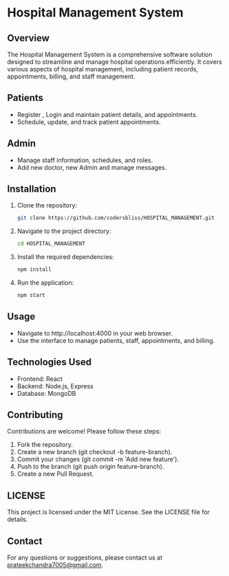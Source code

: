 # Hospital Management System

## Overview

The Hospital Management System is a comprehensive software solution designed to streamline and manage hospital operations efficiently. It covers various aspects of hospital management, including patient records, appointments, billing, and staff management.

## Patients

- Register , Login and maintain patient details, and appointments.
- Schedule, update, and track patient appointments.

## Admin

- Manage staff information, schedules, and roles.
- Add new doctor, new Admin and manage messages.

## Installation

1. Clone the repository:
   ```bash
   git clone https://github.com/codersbliss/HOSPITAL_MANAGEMENT.git

1. Navigate to the project directory:
   ```bash
   cd HOSPITAL_MANAGEMENT

1. Install the required dependencies:
   ```bash
   npm install
   
1. Run the application:
   ```bash
   npm start

## Usage

- Navigate to http://localhost:4000 in your web browser.
- Use the interface to manage patients, staff, appointments, and billing.
  
## Technologies Used

- Frontend: React
- Backend: Node.js, Express
- Database: MongoDB

## Contributing

Contributions are welcome! Please follow these steps:

1. Fork the repository.
2. Create a new branch (git checkout -b feature-branch).
3. Commit your changes (git commit -m 'Add new feature').
4. Push to the branch (git push origin feature-branch).
5. Create a new Pull Request.

## LICENSE

This project is licensed under the MIT License. See the LICENSE file for details.

## Contact

For any questions or suggestions, please contact us at prateekchandra7005@gmail.com.
